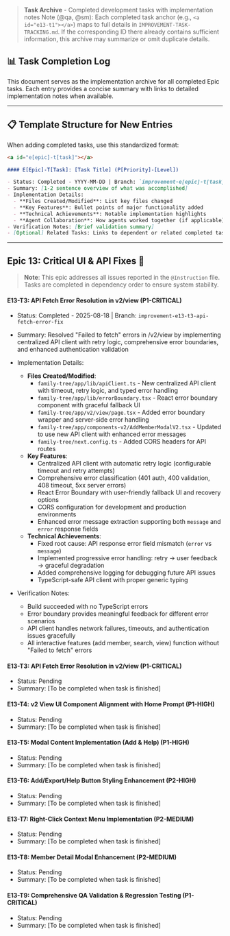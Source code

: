 > **Task Archive** - Completed development tasks with implementation notes
> Note (@qa, @sm): Each completed task anchor (e.g., `<a id="e13-t1"></a>`) maps to full details in `IMPROVEMENT-TASK-TRACKING.md`. If the corresponding ID there already contains sufficient information, this archive may summarize or omit duplicate details.

## 📊 Task Completion Log

This document serves as the implementation archive for all completed Epic tasks. Each entry provides a concise summary with links to detailed implementation notes when available.

---

## 📋 Template Structure for New Entries

When adding completed tasks, use this standardized format:

```markdown
<a id="e[epic]-t[task]"></a>

#### E[Epic]-T[Task]: [Task Title] (P[Priority]-[Level])

- Status: Completed - YYYY-MM-DD | Branch: `improvement-e[epic]-t[task]-[description]`
- Summary: [1-2 sentence overview of what was accomplished]
- Implementation Details:
  - **Files Created/Modified**: List key files changed
  - **Key Features**: Bullet points of major functionality added
  - **Technical Achievements**: Notable implementation highlights
  - **Agent Collaboration**: How agents worked together (if applicable)
- Verification Notes: [Brief validation summary]
- [Optional] Related Tasks: Links to dependent or related completed tasks
```

---

## Epic 13: Critical UI & API Fixes 🚨

> **Note**: This epic addresses all issues reported in the `@Instruction` file. Tasks are completed in dependency order to ensure system stability.

<a id="e13-t3"></a>

#### E13-T3: API Fetch Error Resolution in v2/view (P1-CRITICAL)

- Status: Completed - 2025-08-18 | Branch: `improvement-e13-t3-api-fetch-error-fix`
- Summary: Resolved "Failed to fetch" errors in /v2/view by implementing centralized API client with retry logic, comprehensive error boundaries, and enhanced authentication validation
- Implementation Details:
  - **Files Created/Modified**:
    - `family-tree/app/lib/apiClient.ts` - New centralized API client with timeout, retry logic, and typed error handling
    - `family-tree/app/lib/errorBoundary.tsx` - React error boundary component with graceful fallback UI
    - `family-tree/app/v2/view/page.tsx` - Added error boundary wrapper and server-side error handling
    - `family-tree/app/components-v2/AddMemberModalV2.tsx` - Updated to use new API client with enhanced error messages
    - `family-tree/next.config.ts` - Added CORS headers for API routes
  - **Key Features**:
    - Centralized API client with automatic retry logic (configurable timeout and retry attempts)
    - Comprehensive error classification (401 auth, 400 validation, 408 timeout, 5xx server errors)
    - React Error Boundary with user-friendly fallback UI and recovery options
    - CORS configuration for development and production environments
    - Enhanced error message extraction supporting both `message` and `error` response fields
  - **Technical Achievements**:
    - Fixed root cause: API response error field mismatch (`error` vs `message`)
    - Implemented progressive error handling: retry → user feedback → graceful degradation
    - Added comprehensive logging for debugging future API issues
    - TypeScript-safe API client with proper generic typing
- Verification Notes:
  - Build succeeded with no TypeScript errors
  - Error boundary provides meaningful feedback for different error scenarios
  - API client handles network failures, timeouts, and authentication issues gracefully
  - All interactive features (add member, search, view) function without "Failed to fetch" errors

  <a id="e13-t3"></a>

#### E13-T3: API Fetch Error Resolution in v2/view (P1-CRITICAL)

- Status: Pending
- Summary: [To be completed when task is finished]

<a id="e13-t4"></a>

#### E13-T4: v2 View UI Component Alignment with Home Prompt (P1-HIGH)

- Status: Pending
- Summary: [To be completed when task is finished]

<a id="e13-t5"></a>

#### E13-T5: Modal Content Implementation (Add & Help) (P1-HIGH)

- Status: Pending
- Summary: [To be completed when task is finished]

<a id="e13-t6"></a>

#### E13-T6: Add/Export/Help Button Styling Enhancement (P2-HIGH)

- Status: Pending
- Summary: [To be completed when task is finished]

<a id="e13-t7"></a>

#### E13-T7: Right-Click Context Menu Implementation (P2-MEDIUM)

- Status: Pending
- Summary: [To be completed when task is finished]

<a id="e13-t8"></a>

#### E13-T8: Member Detail Modal Enhancement (P2-MEDIUM)

- Status: Pending
- Summary: [To be completed when task is finished]

<a id="e13-t9"></a>

#### E13-T9: Comprehensive QA Validation & Regression Testing (P1-CRITICAL)

- Status: Pending
- Summary: [To be completed when task is finished]
